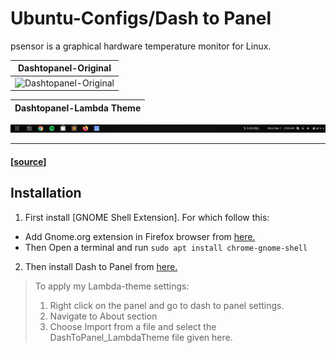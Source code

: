 # Ubuntu-Configs/Dash to Panel

psensor is a graphical hardware temperature monitor for Linux.

Dashtopanel-Original		|
:-------------------------:|
![Dashtopanel-Original](https://extensions.gnome.org/extension-data/screenshots/screenshot_1160.png)	|

Dashtopanel-Lambda Theme		|
:-------------------------:|
![Dashtopanel-Lambda Theme](https://github.com/anshuljain21120/Exports-and-configs/blob/add-psensor-config/Ubuntu/Set%20Dash%20to%20panel/Dashtopanel%20-%20lambda%20theme.png)


----------------------------
#### [[source](https://github.com/home-sweet-gnome/dash-to-panel)]

## Installation
1. First install [GNOME Shell Extension]. For which follow this:
 * Add Gnome.org extension in Firefox browser from [here.](https://addons.mozilla.org/en-US/firefox/addon/gnome-shell-integration/)
 * Then Open a terminal and run ```sudo apt install chrome-gnome-shell```

2. Then install Dash to Panel from [here.](https://extensions.gnome.org/extension/1160/dash-to-panel/)


> To apply my Lambda-theme settings:
>	1. Right click on the panel and go to dash to panel settings.
>	2. Navigate to About section
>	3. Choose Import from a file and select the DashToPanel_LambdaTheme file given here.
